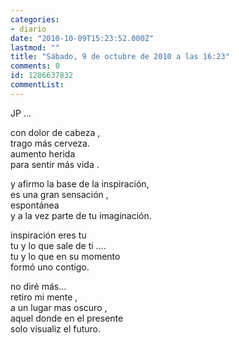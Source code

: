 ```yaml
---
categories:
- diario
date: "2010-10-09T15:23:52.000Z"
lastmod: ""
title: "Sábado, 9 de octubre de 2010 a las 16:23"
comments: 0
id: 1286637832
commentList:
---
```


JP ...  
  
con dolor de cabeza ,  
trago más cerveza.  
aumento herida   
para sentir más vida .  
  
y afirmo la base de la inspiración,  
es  una gran sensación ,  
espontánea   
y a la vez parte de tu imaginación.  
  
inspiración eres tu   
tu y lo que sale de ti ....  
tu y lo que en su momento   
formó uno contigo.  
  
no diré más...  
retiro mi mente ,  
a un lugar mas oscuro ,  
aquel donde en el presente  
solo visualiz el futuro.